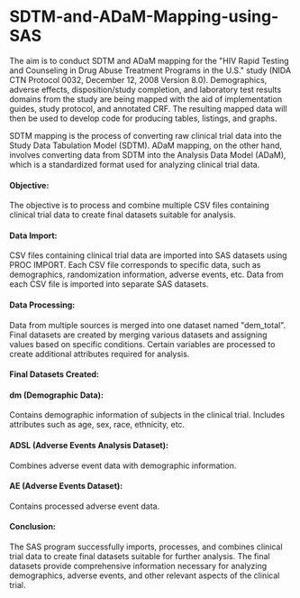 # SDTM-and-ADaM-Mapping-using-SAS

The aim is to conduct SDTM and ADaM mapping for the "HIV Rapid Testing and Counseling in Drug Abuse Treatment Programs in the U.S." study (NIDA CTN Protocol 0032, December 12, 2008 Version 8.0). Demographics, adverse effects, disposition/study completion, and laboratory test results domains from the study are being mapped with the aid of implementation guides, study protocol, and annotated CRF. The resulting mapped data will then be used to develop code for producing tables, listings, and graphs.

SDTM mapping is the process of converting raw clinical trial data into the Study Data Tabulation Model (SDTM). ADaM mapping, on the other hand, involves converting data from SDTM into the Analysis Data Model (ADaM), which is a standardized format used for analyzing clinical trial data.

#### Objective: 

The objective is to process and combine multiple CSV files containing clinical trial data to create final datasets suitable for analysis.

#### Data Import:

CSV files containing clinical trial data are imported into SAS datasets using PROC IMPORT.
Each CSV file corresponds to specific data, such as demographics, randomization information, adverse events, etc.
Data from each CSV file is imported into separate SAS datasets.

#### Data Processing:

Data from multiple sources is merged into one dataset named "dem_total".
Final datasets are created by merging various datasets and assigning values based on specific conditions.
Certain variables are processed to create additional attributes required for analysis.


#### Final Datasets Created:

#### dm (Demographic Data):

Contains demographic information of subjects in the clinical trial.
Includes attributes such as age, sex, race, ethnicity, etc.

#### ADSL (Adverse Events Analysis Dataset):

Combines adverse event data with demographic information.

#### AE (Adverse Events Dataset):

Contains processed adverse event data.


#### Conclusion:

The SAS program successfully imports, processes, and combines clinical trial data to create final datasets suitable for further analysis.
The final datasets provide comprehensive information necessary for analyzing demographics, adverse events, and other relevant aspects of the clinical trial.
